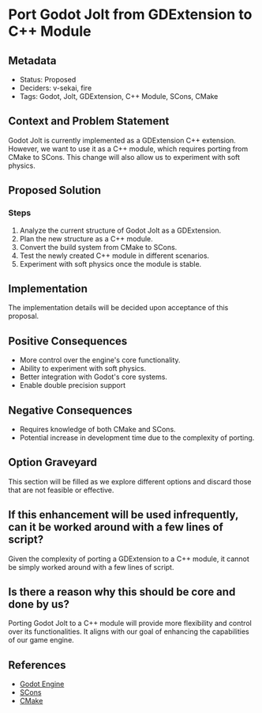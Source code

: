 # Port Godot Jolt from GDExtension to C++ Module

## Metadata

- Status: Proposed
- Deciders: v-sekai, fire
- Tags: Godot, Jolt, GDExtension, C++ Module, SCons, CMake

## Context and Problem Statement

Godot Jolt is currently implemented as a GDExtension C++ extension. However, we want to use it as a C++ module, which requires porting from CMake to SCons. This change will also allow us to experiment with soft physics.

## Proposed Solution

### Steps

1. Analyze the current structure of Godot Jolt as a GDExtension.
2. Plan the new structure as a C++ module.
3. Convert the build system from CMake to SCons.
4. Test the newly created C++ module in different scenarios.
5. Experiment with soft physics once the module is stable.

## Implementation

The implementation details will be decided upon acceptance of this proposal.

## Positive Consequences

- More control over the engine's core functionality.
- Ability to experiment with soft physics.
- Better integration with Godot's core systems.
- Enable double precision support

## Negative Consequences

- Requires knowledge of both CMake and SCons.
- Potential increase in development time due to the complexity of porting.

## Option Graveyard

This section will be filled as we explore different options and discard those that are not feasible or effective.

## If this enhancement will be used infrequently, can it be worked around with a few lines of script?

Given the complexity of porting a GDExtension to a C++ module, it cannot be simply worked around with a few lines of script.

## Is there a reason why this should be core and done by us?

Porting Godot Jolt to a C++ module will provide more flexibility and control over its functionalities. It aligns with our goal of enhancing the capabilities of our game engine.

## References

- [Godot Engine](https://godotengine.org/)
- [SCons](https://scons.org/)
- [CMake](https://cmake.org/)
